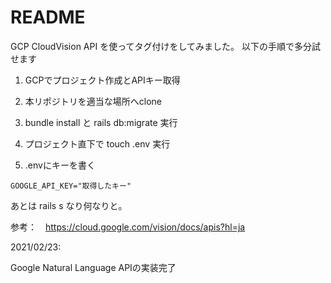 # README

GCP CloudVision API を使ってタグ付けをしてみました。
以下の手順で多分試せます

1. GCPでプロジェクト作成とAPIキー取得

2. 本リポジトリを適当な場所へclone

3. bundle install と rails db:migrate 実行

4. プロジェクト直下で touch .env 実行

5. .envにキーを書く

```
GOOGLE_API_KEY="取得したキー"
```

あとは rails s なり何なりと。

参考：　https://cloud.google.com/vision/docs/apis?hl=ja

2021/02/23:

Google Natural Language APIの実装完了